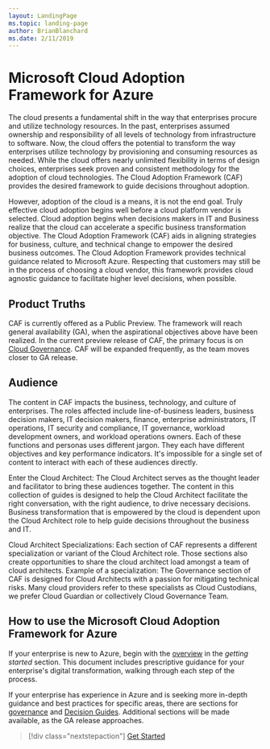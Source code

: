 ```yaml
---
layout: LandingPage
ms.topic: landing-page
author: BrianBlanchard
ms.date: 2/11/2019
---
```


# Microsoft Cloud Adoption Framework for Azure

The cloud presents a fundamental shift in the way that enterprises procure and utilize technology resources. In the past, enterprises assumed ownership and responsibility of all levels of technology from infrastructure to software. Now, the cloud offers the potential to transform the way enterprises utilize technology by provisioning and consuming resources as needed. While the cloud offers nearly unlimited flexibility in terms of design choices, enterprises seek proven and consistent methodology for the adoption of cloud technologies. The Cloud Adoption Framework (CAF) provides the desired framework to guide decisions throughout adoption.

However, adoption of the cloud is a means, it is not the end goal. Truly effective cloud adoption begins well before a cloud platform vendor is selected. Cloud adoption begins when decisions makers in IT and Business realize that the cloud can accelerate a specific business transformation objective. The Cloud Adoption Framework (CAF) aids in aligning strategies for business, culture, and technical change to empower the desired business outcomes. The Cloud Adoption Framework provides technical guidance related to Microsoft Azure. Respecting that customers may still be in the process of choosing a cloud vendor, this framework provides cloud agnostic guidance to facilitate higher level decisions, when possible.

## Product Truths

CAF is currently offered as a Public Preview. The framework will reach general availability (GA), when the aspirational objectives above have been realized. In the current preview release of CAF, the primary focus is on [Cloud Governance](./governance/journeys/overview). CAF will be expanded frequently, as the team moves closer to GA release.

## Audience

The content in CAF impacts the business, technology, and culture of enterprises. The roles affected include line-of-business leaders, business decision makers, IT decision makers, finance, enterprise administrators, IT operations, IT security and compliance, IT governance, workload development owners, and workload operations owners. Each of these functions and personas uses different jargon. They each have different objectives and key performance indicators. It's impossible for a single set of content to interact with each of these audiences directly.

Enter the Cloud Architect: The Cloud Architect serves as the thought leader and facilitator to bring these audiences together. The content in this collection of guides is designed to help the Cloud Architect facilitate the right conversation, with the right audience, to drive necessary decisions. Business transformation that is empowered by the cloud is dependent upon the Cloud Architect role to help guide decisions throughout the business and IT.

Cloud Architect Specializations: Each section of CAF represents a different specialization or variant of the Cloud Architect role. Those sections also create opportunities to share the cloud architect load amongst a team of cloud architects. Example of a specialization: The Governance section of CAF is designed for Cloud Architects with a passion for mitigating technical risks. Many cloud providers refer to these specialists as Cloud Custodians, we prefer Cloud Guardian or collectively Cloud Governance Team.

## How to use the Microsoft Cloud Adoption Framework for Azure

If your enterprise is new to Azure, begin with the [overview](./getting-started/overview.md) in the *getting started* section. This document includes prescriptive guidance for your enterprise's digital transformation, walking through each step of the process.

If your enterprise has experience in Azure and is seeking more in-depth guidance and best practices for specific areas, there are sections for [governance](./governance/overview.md) and [Decision Guides](./decision-guides/overview.md). Additional sections will be made available, as the GA release approaches.

> [!div class="nextstepaction"]
> [Get Started](./getting-started/overview.md)